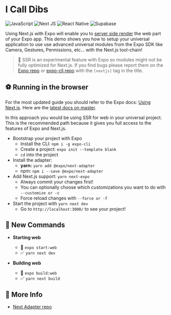 # I Call Dibs

![JavaScript](https://img.shields.io/badge/javascript-%23323330.svg?logo=javascript&logoColor=%23F7DF1E&style=for-the-badge)
![Next JS ](https://img.shields.io/badge/Next-black?logo=next.js&logoColor=white&style=for-the-badge)
![React Native](https://img.shields.io/badge/react_native-%2320232a.svg?logo=react&logoColor=%2361DAFB&style=for-the-badge)
![Supabase](https://img.shields.io/badge/Supabase-3ECF8E?logo=supabase&logoColor=white&style=for-the-badge)

Using Next.js with Expo will enable you to [server side render](https://nextjs.org/features/server-side-rendering) the web part of your Expo app. This demo shows you how to setup your universal application to use use advanced universal modules from the Expo SDK like Camera, Gestures, Permissions, etc... with the Next.js tool-chain!

> 🚨 SSR is an experimental feature with Expo so modules might not be fully optimized for Next.js. If you find bugs please report them on the [Expo repo](https://github.com/expo/expo/issues) or [expo-cli repo](https://github.com/expo/expo-cli/issues) with the `[nextjs]` tag in the title.

## ⚽️ Running in the browser

For the most updated guide you should refer to the Expo docs: [Using Next.js](https://docs.expo.dev/versions/latest/guides/using-nextjs/). Here are the [latest docs on master](https://github.com/expo/expo/blob/master/docs/pages/guides/using-nextjs.md).

In this approach you would be using SSR for web in your universal project. This is the recommended path because it gives you full access to the features of Expo and Next.js.

- Bootstrap your project with Expo
  - Install the CLI: `npm i -g expo-cli`
  - Create a project: `expo init --template blank`
  - `cd` into the project
- Install the adapter:
  - **yarn:** `yarn add @expo/next-adapter`
  - npm: `npm i --save @expo/next-adapter`
- Add Next.js support: `yarn next-expo`
  - Always commit your changes first!
  - You can optionally choose which customizations you want to do with `--customize or -c`
  - Force reload changes with `--force or -f`
- Start the project with `yarn next dev`
  - Go to `http://localhost:3000/` to see your project!

## 🏁 New Commands

- **Starting web**

  - 🚫 `expo start:web`
  - ✅ `yarn next dev`

- **Building web**
  - 🚫 `expo build:web`
  - ✅ `yarn next build`

## 👀 More Info

- [Next Adapter repo](https://github.com/expo/expo-cli/tree/master/packages/next-adapter)
